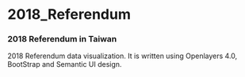 # 2018_Referendum
### 2018 Referendum  in Taiwan 

2018 Referendum data visualization.
It is written using Openlayers 4.0, BootStrap and Semantic UI design.
